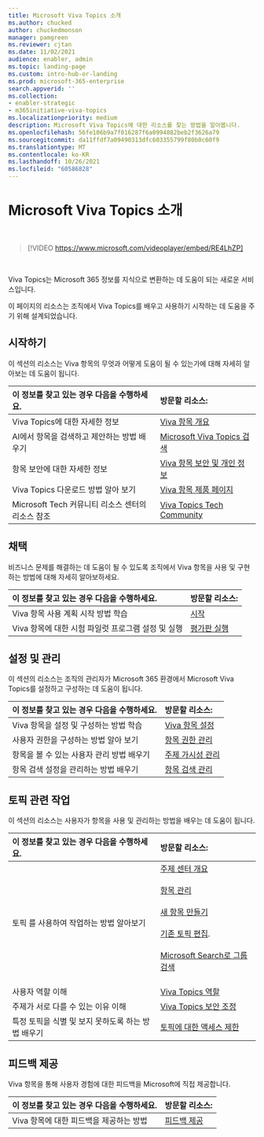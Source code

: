 ```yaml
---
title: Microsoft Viva Topics 소개
ms.author: chucked
author: chuckedmonson
manager: pamgreen
ms.reviewer: cjtan
ms.date: 11/02/2021
audience: enabler, admin
ms.topic: landing-page
ms.custom: intro-hub-or-landing
ms.prod: microsoft-365-enterprise
search.appverid: ''
ms.collection:
- enabler-strategic
- m365initiative-viva-topics
ms.localizationpriority: medium
description: Microsoft Viva Topics에 대한 리소스를 찾는 방법을 알아봅니다.
ms.openlocfilehash: 56fe106b9a7f016287f6a0994882beb2f3626a79
ms.sourcegitcommit: da11ffdf7a09490313dfc603355799f80b0c60f9
ms.translationtype: MT
ms.contentlocale: ko-KR
ms.lasthandoff: 10/26/2021
ms.locfileid: "60586828"
---
```

# <a name="introduction-to-microsoft-viva-topics"></a>Microsoft Viva Topics 소개

</br>

> [!VIDEO https://www.microsoft.com/videoplayer/embed/RE4LhZP]  

</br>


Viva Topics는 Microsoft 365 정보를 지식으로 변환하는 데 도움이 되는 새로운 서비스입니다.

이 페이지의 리소스는 조직에서 Viva Topics를 배우고 사용하기 시작하는 데 도움을 주기 위해 설계되었습니다.

## <a name="get-started"></a>시작하기

이 섹션의 리소스는 Viva 항목의 무엇과 어떻게 도움이 될 수 있는가에 대해 자세히 알아보는 데 도움이 됩니다.

| 이 정보를 찾고 있는 경우 다음을 수행하세요. | 방문할 리소스: |
|:-----|:-----|
|Viva Topics에 대한 자세한 정보|[Viva 항목 개요](topic-experiences-overview.md)|
|AI에서 항목을 검색하고 제안하는 방법 배우기|[Microsoft Viva Topics 검색](topic-experiences-discovery.md)|
|항목 보안에 대한 자세한 정보|[Viva 항목 보안 및 개인 정보](topic-experiences-security-privacy.md)|
|Viva Topics 다운로드 방법 알아 보기|[Viva 항목 제품 페이지](https://www.microsoft.com/microsoft-viva/topics?activetab=pivot%3aoverviewtab)|
|Microsoft Tech 커뮤니티 리소스 센터의 리소스 참조|[Viva Topics Tech Community](https://resources.techcommunity.microsoft.com/viva-topics/)|


## <a name="adoption"></a>채택

비즈니스 문제를 해결하는 데 도움이 될 수 있도록 조직에서 Viva 항목을 사용 및 구현하는 방법에 대해 자세히 알아보하세요. 

| 이 정보를 찾고 있는 경우 다음을 수행하세요. | 방문할 리소스: |
|:-----|:-----|
|Viva 항목 사용 계획 시작 방법 학습 |[시작](topics-adoption-getstarted.md)|  
|Viva 항목에 대한 시험 파일럿 프로그램 설정 및 실행 |[평가판 실행](trial-topics.md)|

## <a name="set-up-and-administration"></a>설정 및 관리

이 섹션의 리소스는 조직의 관리자가 Microsoft 365 환경에서 Microsoft Viva Topics를 설정하고 구성하는 데 도움이 됩니다.

| 이 정보를 찾고 있는 경우 다음을 수행하세요. | 방문할 리소스: |
|:-----|:-----|
|Viva 항목을 설정 및 구성하는 방법 학습|[Viva 항목 설정](set-up-topic-experiences.md)|
|사용자 권한을 구성하는 방법 알아 보기|[항목 권한 관리](topic-experiences-user-permissions.md)|
|항목을 볼 수 있는 사용자 관리 방법 배우기|[주제 가시성 관리](topic-experiences-knowledge-rules.md)|
|항목 검색 설정을 관리하는 방법 배우기|[항목 검색 관리](topic-experiences-discovery.md)|

## <a name="work-with-topics"></a>토픽 관련 작업

이 섹션의 리소스는 사용자가 항목을 사용 및 관리하는 방법을 배우는 데 도움이 됩니다.

| 이 정보를 찾고 있는 경우 다음을 수행하세요. | 방문할 리소스: |
|:-----|:-----|
|토픽 를 사용하여 작업하는 방법 알아보기|[주제 센터 개요](topic-center-overview.md)<br><br>[항목 관리](manage-topics.md)<br><br>[새 항목 만들기](create-a-topic.md)<br><br>[기존 토픽 편집](edit-a-topic.md).<br><br>[Microsoft Search로 그룹 검색](search.md)<br><br>|
|사용자 역할 이해|[Viva Topics 역할](topic-experiences-roles.md)|
|주제가 서로 다를 수 있는 이유 이해|[Viva Topics 보안 조정](topic-experiences-security-trimming.md)|
|특정 토픽을 식별 및 보지 못하도록 하는 방법 배우기|[토픽에 대한 액세스 제한](restrict-access-to-topics.md)|

## <a name="provide-us-feedback"></a>피드백 제공

Viva 항목을 통해 사용자 경험에 대한 피드백을 Microsoft에 직접 제공합니다.

| 이 정보를 찾고 있는 경우 다음을 수행하세요. | 방문할 리소스: |
|:-----|:-----|
|Viva 항목에 대한 피드백을 제공하는 방법|[피드백 제공](topic-experiences-overview.md#provide-us-feedback)|


